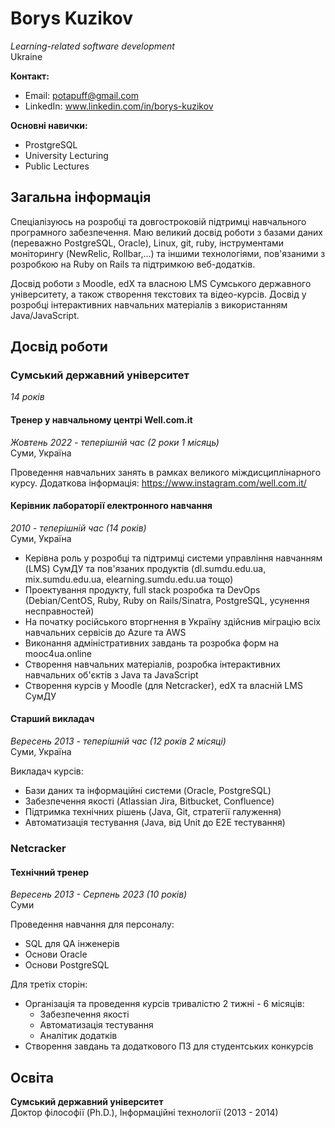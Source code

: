 # Borys Kuzikov
*Learning-related software development*  
Ukraine

**Контакт:**  
- Email: potapuff@gmail.com
- LinkedIn: www.linkedin.com/in/borys-kuzikov

**Основні навички:**
- ProstgreSQL
- University Lecturing
- Public Lectures

## Загальна інформація
Спеціалізуюсь на розробці та довгостроковій підтримці навчального програмного забезпечення. Маю великий досвід роботи з базами даних (переважно PostgreSQL, Oracle), Linux, git, ruby, інструментами моніторингу (NewRelic, Rollbar,...) та іншими технологіями, пов'язаними з розробкою на Ruby on Rails та підтримкою веб-додатків.

Досвід роботи з Moodle, edX та власною LMS Сумського державного університету, а також створення текстових та відео-курсів. Досвід у розробці інтерактивних навчальних матеріалів з використанням Java/JavaScript.

## Досвід роботи

### Сумський державний університет
*14 років*

#### Тренер у навчальному центрі Well.com.it
*Жовтень 2022 - теперішній час (2 роки 1 місяць)*  
Суми, Україна

Проведення навчальних занять в рамках великого міждисциплінарного курсу.
Додаткова інформація: https://www.instagram.com/well.com.it/

#### Керівник лабораторії електронного навчання
*2010 - теперішній час (14 років)*  
Суми, Україна

- Керівна роль у розробці та підтримці системи управління навчанням (LMS) СумДУ та пов'язаних продуктів (dl.sumdu.edu.ua, mix.sumdu.edu.ua, elearning.sumdu.edu.ua тощо)
- Проектування продукту, full stack розробка та DevOps (Debian/CentOS, Ruby, Ruby on Rails/Sinatra, PostgreSQL, усунення несправностей)
- На початку російського вторгнення в Україну здійснив міграцію всіх навчальних сервісів до Azure та AWS
- Виконання адміністративних завдань та розробка форм на mooc4ua.online
- Створення навчальних матеріалів, розробка інтерактивних навчальних об'єктів з Java та JavaScript
- Створення курсів у Moodle (для Netcracker), edX та власній LMS СумДУ

#### Старший викладач
*Вересень 2013 - теперішній час (12 років 2 місяці)*  
Суми, Україна

Викладач курсів:
- Бази даних та інформаційні системи (Oracle, PostgreSQL)
- Забезпечення якості (Atlassian Jira, Bitbucket, Confluence)
- Підтримка технічних рішень (Java, Git, стратегії галуження)
- Автоматизація тестування (Java, від Unit до E2E тестування)

### Netcracker
#### Технічний тренер
*Вересень 2013 - Серпень 2023 (10 років)*  
Суми

Проведення навчання для персоналу:
- SQL для QA інженерів
- Основи Oracle
- Основи PostgreSQL

Для третіх сторін:
- Організація та проведення курсів тривалістю 2 тижні - 6 місяців:
  - Забезпечення якості
  - Автоматизація тестування
  - Аналітик додатків
- Створення завдань та додаткового ПЗ для студентських конкурсів

## Освіта
**Сумський державний університет**  
Доктор філософії (Ph.D.), Інформаційні технології (2013 - 2014)